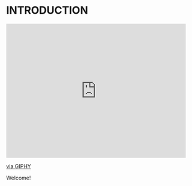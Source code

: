 # INTRODUCTION  
  
<iframe src="https://giphy.com/embed/agzHQSYGIpbBC" width="480" height="360" frameBorder="0" class="giphy-embed" allowFullScreen></iframe><p><a href="https://giphy.com/gifs/willy-wonka-agzHQSYGIpbBC">via GIPHY</a></p>  
  
Welcome! 
